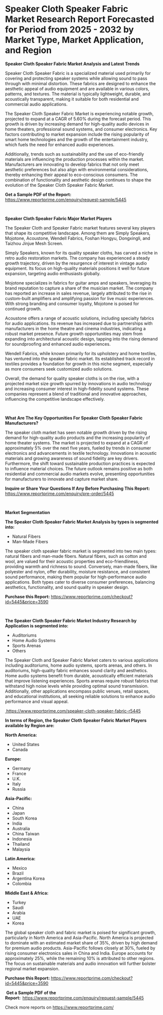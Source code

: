 <p><h1>Speaker Cloth Speaker Fabric Market Research Report Forecasted for Period from 2025 -  2032 by Market Type, Market Application, and Region</h1></p><p><strong>Speaker Cloth Speaker Fabric Market Analysis and Latest Trends</strong></p>
<p><p>Speaker Cloth Speaker Fabric is a specialized material used primarily for covering and protecting speaker systems while allowing sound to pass through with minimal distortion. These fabrics are designed to enhance the aesthetic appeal of audio equipment and are available in various colors, patterns, and textures. The material is typically lightweight, durable, and acoustically transparent, making it suitable for both residential and commercial audio applications.</p><p>The Speaker Cloth Speaker Fabric Market is experiencing notable growth, projected to expand at a CAGR of 5.60% during the forecast period. This growth is driven by increasing demand for high-quality audio devices in home theaters, professional sound systems, and consumer electronics. Key factors contributing to market expansion include the rising popularity of smart home technologies and the growth of the entertainment industry, which fuels the need for enhanced audio experiences. </p><p>Additionally, trends such as sustainability and the use of eco-friendly materials are influencing the production processes within the market. Manufacturers are innovating to develop fabrics that not only meet aesthetic preferences but also align with environmental considerations, thereby enhancing their appeal to eco-conscious consumers. The combination of functionality and aesthetic design continues to shape the evolution of the Speaker Cloth Speaker Fabric Market.</p></p>
<p><strong>Get a Sample PDF of the Report:&nbsp;</strong> <a href="https://www.reportprime.com/enquiry/request-sample/5445?utm_campaign=3293&utm_medium=2&utm_source=Github&utm_content=ia&utm_term=19032025&utm_id=speaker-cloth-speaker-fabric">https://www.reportprime.com/enquiry/request-sample/5445</a></p>
<p>&nbsp;</p>
<p><strong>Speaker Cloth Speaker Fabric Major Market Players</strong></p>
<p><p>The Speaker Cloth and Speaker Fabric market features several key players that shape its competitive landscape. Among them are Simply Speakers, Mojotone, Acoustone, Wendell Fabrics, Foshan Hongyu, Dongxingli, and Taizhou Jinjue Mesh Screen. </p><p>Simply Speakers, known for its quality speaker cloths, has carved a niche in retro audio restoration markets. The company has experienced a steady growth trajectory, driven by the resurgence of interest in vintage audio equipment. Its focus on high-quality materials positions it well for future expansion, targeting audio enthusiasts globally.</p><p>Mojotone specializes in fabrics for guitar amps and speakers, leveraging its brand reputation to capture a share of the musician market. The company has reported an increase in sales revenue, largely attributed to the rise in custom-built amplifiers and amplifying passion for live music experiences. With strong branding and consumer loyalty, Mojotone is poised for continued growth.</p><p>Acoustone offers a range of acoustic solutions, including specialty fabrics for audio applications. Its revenue has increased due to partnerships with manufacturers in the home theatre and cinema industries, indicating a robust market presence. Future growth opportunities may stem from expanding into architectural acoustic design, tapping into the rising demand for soundproofing and enhanced audio experiences.</p><p>Wendell Fabrics, while known primarily for its upholstery and home textiles, has ventured into the speaker fabric market. Its established track record in textiles provides a foundation for growth in this niche segment, especially as more consumers seek customized audio solutions.</p><p>Overall, the demand for quality speaker cloths is on the rise, with a projected market size growth spurred by innovations in audio technology and increasing consumer interest in high-fidelity sound systems. These companies represent a blend of traditional and innovative approaches, influencing the competitive landscape effectively.</p></p>
<p>&nbsp;</p>
<p><strong>What Are The Key Opportunities For Speaker Cloth Speaker Fabric Manufacturers?</strong></p>
<p><p>The speaker cloth market has seen notable growth driven by the rising demand for high-quality audio products and the increasing popularity of home theater systems. The market is projected to expand at a CAGR of approximately 5% over the next five years, fueled by trends in consumer electronics and advancements in textile technology. Innovations in acoustic materials and growing awareness of sound fidelity are key drivers. Furthermore, the shift toward sustainable production practices is expected to influence material choices. The future outlook remains positive as both residential and commercial audio markets evolve, presenting opportunities for manufacturers to innovate and capture market share.</p></p>
<p><strong>Inquire or Share Your Questions If Any Before Purchasing This Report:</strong> <a href="https://www.reportprime.com/enquiry/pre-order/5445?utm_campaign=3293&utm_medium=2&utm_source=Github&utm_content=ia&utm_term=19032025&utm_id=speaker-cloth-speaker-fabric">https://www.reportprime.com/enquiry/pre-order/5445</a></p>
<p>&nbsp;</p>
<p><strong>Market Segmentation</strong></p>
<p><strong>The Speaker Cloth Speaker Fabric Market Analysis by types is segmented into:</strong></p>
<p><ul><li>Natural Fibers</li><li>Man-Made Fibers</li></ul></p>
<p><p>The speaker cloth speaker fabric market is segmented into two main types: natural fibers and man-made fibers. Natural fibers, such as cotton and wool, are valued for their acoustic properties and eco-friendliness, providing warmth and richness to sound. Conversely, man-made fibers, like polyester and nylon, offer durability, moisture resistance, and consistent sound performance, making them popular for high-performance audio applications. Both types cater to diverse consumer preferences, balancing aesthetics, functionality, and sound quality in speaker design.</p></p>
<p><strong>Purchase this Report:&nbsp;</strong><a href="https://www.reportprime.com/checkout?id=5445&price=3590&utm_campaign=3293&utm_medium=2&utm_source=Github&utm_content=ia&utm_term=19032025&utm_id=speaker-cloth-speaker-fabric">https://www.reportprime.com/checkout?id=5445&price=3590</a></p>
<p>&nbsp;</p>
<p><strong>The Speaker Cloth Speaker Fabric Market Industry Research by Application is segmented into:</strong></p>
<p><ul><li>Auditoriums</li><li>Home Audio Systems</li><li>Sports Arenas</li><li>Others</li></ul></p>
<p><p>The Speaker Cloth and Speaker Fabric Market caters to various applications including auditoriums, home audio systems, sports arenas, and others. In auditoriums, high-quality fabric enhances sound clarity and aesthetics. Home audio systems benefit from durable, acoustically efficient materials that improve listening experiences. Sports arenas require robust fabrics that withstand high noise levels while providing optimal sound transmission. Additionally, other applications encompass public venues, retail spaces, and educational institutions, all seeking reliable solutions to enhance audio performance and visual appeal.</p></p>
<p><a href="https://www.reportprime.com/speaker-cloth-speaker-fabric-r5445?utm_campaign=3293&utm_medium=2&utm_source=Github&utm_content=ia&utm_term=19032025&utm_id=speaker-cloth-speaker-fabric">&nbsp;https://www.reportprime.com/speaker-cloth-speaker-fabric-r5445</a></p>
<p><strong>In terms of Region, the Speaker Cloth Speaker Fabric Market Players available by Region are:</strong></p>
<p>
    <p> <strong> North America: </strong>
        <ul>
            <li>United States</li>
            <li>Canada</li>
        </ul>
        </p> 
    <p> <strong> Europe: </strong>
        <ul>
            <li>Germany</li>
            <li>France</li>
            <li>U.K.</li>
            <li>Italy</li>
            <li>Russia</li>
        </ul>
        </p> 
    <p> <strong> Asia-Pacific: </strong>
        <ul>
            <li>China</li>
            <li>Japan</li>
            <li>South Korea</li>
            <li>India</li>
            <li>Australia</li>
            <li>China Taiwan</li>
            <li>Indonesia</li>
            <li>Thailand</li>
            <li>Malaysia</li>
        </ul>
        </p> 
    <p> <strong> Latin America: </strong>
        <ul>
            <li>Mexico</li>
            <li>Brazil</li>
            <li>Argentina Korea</li>
            <li>Colombia</li>
        </ul>
        </p> 
    <p> <strong> Middle East & Africa: </strong>
        <ul>
            <li>Turkey</li>
            <li>Saudi</li>
            <li>Arabia</li>
            <li>UAE</li>
            <li>Korea</li>
        </ul>
    </p>
    </p>
<p><p>The global speaker cloth and fabric market is poised for significant growth, particularly in North America and Asia-Pacific. North America is projected to dominate with an estimated market share of 35%, driven by high demand for premium audio products. Asia-Pacific follows closely at 30%, fueled by rising consumer electronics sales in China and India. Europe accounts for approximately 25%, while the remaining 10% is attributed to other regions. The focus on sustainable materials and audio innovation will further bolster regional market expansion.</p></p>
<p><strong>Purchase this Report: </strong><a href="https://www.reportprime.com/checkout?id=5445&price=3590&utm_campaign=3293&utm_medium=2&utm_source=Github&utm_content=ia&utm_term=19032025&utm_id=speaker-cloth-speaker-fabric">https://www.reportprime.com/checkout?id=5445&price=3590</a></p>
<p>&nbsp;<strong>Get a Sample PDF of the Report:&nbsp;&nbsp;</strong><a href="https://www.reportprime.com/enquiry/request-sample/5445?utm_campaign=3293&utm_medium=2&utm_source=Github&utm_content=ia&utm_term=19032025&utm_id=speaker-cloth-speaker-fabric">https://www.reportprime.com/enquiry/request-sample/5445</a></p>
<p><strong></strong></p>
<p>Check more reports on <a href="https://www.reportprime.com/?utm_campaign=3293&utm_medium=2&utm_source=Github&utm_content=ia&utm_term=19032025&utm_id=speaker-cloth-speaker-fabric">https://www.reportprime.com/</a></p>